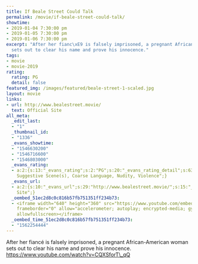 ```yaml
---
title: If Beale Street Could Talk
permalink: /movie/if-beale-street-could-talk/
showtime:
- 2019-01-04 7:30:00 pm
- 2019-01-05 7:30:00 pm
- 2019-01-06 7:30:00 pm
excerpt: "After her fianc\xE9 is falsely imprisoned, a pregnant African-American woman
  sets out to clear his name and prove his innocence."
tags:
- movie
- movie-2019
rating:
  rating: PG
  detail: false
featured_img: /images/featured/beale-street-1-scaled.jpg
layout: movie
links:
- url: http://www.bealestreet.movie/
  text: Official Site
all_meta:
  _edit_last:
  - "1"
  _thumbnail_id:
  - "1336"
  _evans_showtime:
  - "1546630200"
  - "1546716600"
  - "1546803000"
  _evans_rating:
  - a:2:{s:13:"_evans_rating";s:2:"PG";s:20:"_evans_rating_detail";s:63:"Sexually
    Suggestive Scene(s), Coarse Language, Nudity, Violence";}
  _evans_url:
  - a:2:{s:10:"_evans_url";s:29:"http://www.bealestreet.movie/";s:15:"_evans_url_name";s:13:"Official
    Site";}
  _oembed_51ec2d8c0c816b57fb751351ff234b73:
  - <iframe width="640" height="360" src="https://www.youtube.com/embed/CQXSforT_qQ?feature=oembed"
    frameborder="0" allow="accelerometer; autoplay; encrypted-media; gyroscope; picture-in-picture"
    allowfullscreen></iframe>
  _oembed_time_51ec2d8c0c816b57fb751351ff234b73:
  - "1562254444"
---
```


After her fiancé is falsely imprisoned, a pregnant African-American woman sets out to clear his name and prove his innocence. https://www.youtube.com/watch?v=CQXSforT\_qQ